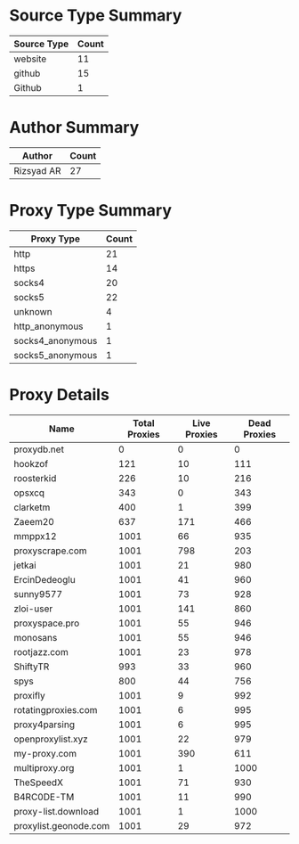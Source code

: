 # Source Type Summary

| Source Type | Count |
|-------------|-------|
| website | 11 |
| github | 15 |
| Github | 1 |


# Author Summary

| Author | Count |
|--------|-------|
| Rizsyad AR | 27 |


# Proxy Type Summary

| Proxy Type | Count |
|------------|-------|
| http | 21 |
| https | 14 |
| socks4 | 20 |
| socks5 | 22 |
| unknown | 4 |
| http_anonymous | 1 |
| socks4_anonymous | 1 |
| socks5_anonymous | 1 |


# Proxy Details

| Name | Total Proxies | Live Proxies | Dead Proxies |
|------|---------------|--------------|---------------|
| proxydb.net | 0 | 0 | 0 |
| hookzof | 121 | 10 | 111 |
| roosterkid | 226 | 10 | 216 |
| opsxcq | 343 | 0 | 343 |
| clarketm | 400 | 1 | 399 |
| Zaeem20 | 637 | 171 | 466 |
| mmppx12 | 1001 | 66 | 935 |
| proxyscrape.com | 1001 | 798 | 203 |
| jetkai | 1001 | 21 | 980 |
| ErcinDedeoglu | 1001 | 41 | 960 |
| sunny9577 | 1001 | 73 | 928 |
| zloi-user | 1001 | 141 | 860 |
| proxyspace.pro | 1001 | 55 | 946 |
| monosans | 1001 | 55 | 946 |
| rootjazz.com | 1001 | 23 | 978 |
| ShiftyTR | 993 | 33 | 960 |
| spys | 800 | 44 | 756 |
| proxifly | 1001 | 9 | 992 |
| rotatingproxies.com | 1001 | 6 | 995 |
| proxy4parsing | 1001 | 6 | 995 |
| openproxylist.xyz | 1001 | 22 | 979 |
| my-proxy.com | 1001 | 390 | 611 |
| multiproxy.org | 1001 | 1 | 1000 |
| TheSpeedX | 1001 | 71 | 930 |
| B4RC0DE-TM | 1001 | 11 | 990 |
| proxy-list.download | 1001 | 1 | 1000 |
| proxylist.geonode.com | 1001 | 29 | 972 |
